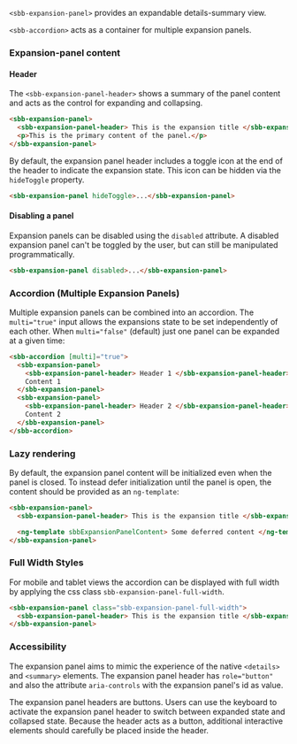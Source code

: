 `<sbb-expansion-panel>` provides an expandable details-summary view.

`<sbb-accordion>` acts as a container for multiple expansion panels.

### Expansion-panel content

#### Header

The `<sbb-expansion-panel-header>` shows a summary of the panel content and acts
as the control for expanding and collapsing.

```html
<sbb-expansion-panel>
  <sbb-expansion-panel-header> This is the expansion title </sbb-expansion-panel-header>
  <p>This is the primary content of the panel.</p>
</sbb-expansion-panel>
```

By default, the expansion panel header includes a toggle icon at the end of the
header to indicate the expansion state. This icon can be hidden via the
`hideToggle` property.

```html
<sbb-expansion-panel hideToggle>...</sbb-expansion-panel>
```

#### Disabling a panel

Expansion panels can be disabled using the `disabled` attribute. A disabled expansion panel can't
be toggled by the user, but can still be manipulated programmatically.

```html
<sbb-expansion-panel disabled>...</sbb-expansion-panel>
```

### Accordion (Multiple Expansion Panels)

Multiple expansion panels can be combined into an accordion. The `multi="true"` input allows the
expansions state to be set independently of each other. When `multi="false"` (default) just one
panel can be expanded at a given time:

```html
<sbb-accordion [multi]="true">
  <sbb-expansion-panel>
    <sbb-expansion-panel-header> Header 1 </sbb-expansion-panel-header>
    Content 1
  </sbb-expansion-panel>
  <sbb-expansion-panel>
    <sbb-expansion-panel-header> Header 2 </sbb-expansion-panel-header>
    Content 2
  </sbb-expansion-panel>
</sbb-accordion>
```

### Lazy rendering

By default, the expansion panel content will be initialized even when the panel is closed.
To instead defer initialization until the panel is open, the content should be provided as
an `ng-template`:

```html
<sbb-expansion-panel>
  <sbb-expansion-panel-header> This is the expansion title </sbb-expansion-panel-header>

  <ng-template sbbExpansionPanelContent> Some deferred content </ng-template>
</sbb-expansion-panel>
```

### Full Width Styles

For mobile and tablet views the accordion can be displayed with full width
by applying the css class `sbb-expansion-panel-full-width`.

```html
<sbb-expansion-panel class="sbb-expansion-panel-full-width">
  <sbb-expansion-panel-header> This is the expansion title </sbb-expansion-panel-header>
</sbb-expansion-panel>
```

### Accessibility

The expansion panel aims to mimic the experience of the native `<details>` and `<summary>` elements.
The expansion panel header has `role="button"` and also the attribute `aria-controls` with the
expansion panel's id as value.

The expansion panel headers are buttons. Users can use the keyboard to activate the expansion panel
header to switch between expanded state and collapsed state. Because the header acts as a button,
additional interactive elements should carefully be placed inside the header.
